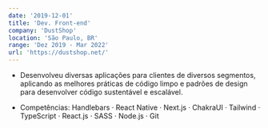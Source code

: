 ```yaml
---
date: '2019-12-01'
title: 'Dev. Front-end'
company: 'DustShop'
location: 'São Paulo, BR'
range: 'Dez 2019 - Mar 2022'
url: 'https://dustshop.net/'
---
```


- Desenvolveu diversas aplicações para clientes de diversos segmentos, aplicando as melhores práticas de código limpo e padrões de design para desenvolver código sustentável e escalável.

- Competências: Handlebars · React Native · Next.js · ChakraUI · Tailwind · TypeScript · React.js · SASS · Node.js · Git
